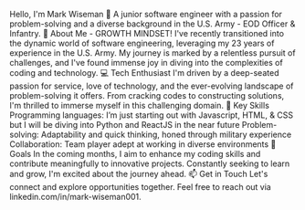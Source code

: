 Hello, I'm Mark Wiseman 👋
A junior software engineer with a passion for problem-solving and a diverse background in the U.S. Army - EOD Officer & Infantry.
🚀 About Me - GROWTH MINDSET!
I've recently transitioned into the dynamic world of software engineering, leveraging my 23 years of experience in the U.S. Army. My journey is marked by a relentless pursuit of challenges, and I've found immense joy in diving into the complexities of coding and technology. 
💻 Tech Enthusiast
I'm driven by a deep-seated passion for service, love of technology, and the ever-evolving landscape of problem-solving it offers. From cracking codes to constructing solutions, I'm thrilled to immerse myself in this challenging domain.
🌟 Key Skills
Programming languages: I’m just starting out with Javascript, HTML, & CSS but I will be diving into Python and ReactJS in the near future
Problem-solving: Adaptability and quick thinking, honed through military experience
Collaboration: Team player adept at working in diverse environments
🔭 Goals
In the coming months, I aim to enhance my coding skills and contribute meaningfully to innovative projects. Constantly seeking to learn and grow, I'm excited about the journey ahead.
📫 Get in Touch
Let's connect and explore opportunities together. Feel free to reach out via linkedin.com/in/mark-wiseman001.
